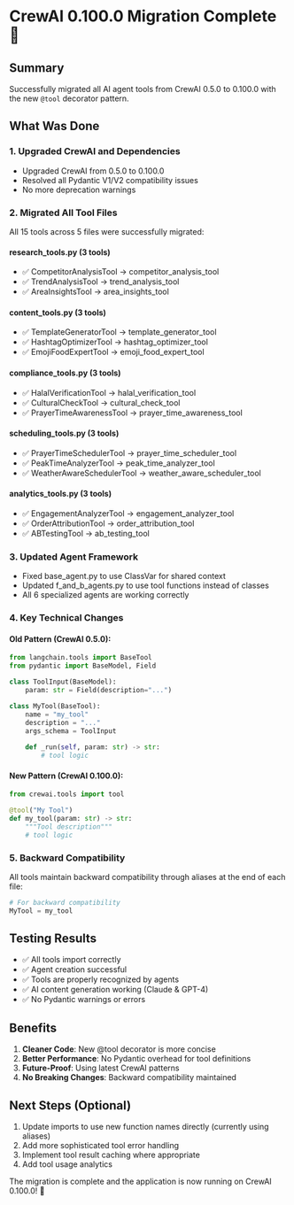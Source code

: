 # CrewAI 0.100.0 Migration Complete 🎉

## Summary
Successfully migrated all AI agent tools from CrewAI 0.5.0 to 0.100.0 with the new `@tool` decorator pattern.

## What Was Done

### 1. Upgraded CrewAI and Dependencies
- Upgraded CrewAI from 0.5.0 to 0.100.0
- Resolved all Pydantic V1/V2 compatibility issues
- No more deprecation warnings

### 2. Migrated All Tool Files
All 15 tools across 5 files were successfully migrated:

#### research_tools.py (3 tools)
- ✅ CompetitorAnalysisTool → competitor_analysis_tool
- ✅ TrendAnalysisTool → trend_analysis_tool  
- ✅ AreaInsightsTool → area_insights_tool

#### content_tools.py (3 tools)
- ✅ TemplateGeneratorTool → template_generator_tool
- ✅ HashtagOptimizerTool → hashtag_optimizer_tool
- ✅ EmojiFoodExpertTool → emoji_food_expert_tool

#### compliance_tools.py (3 tools)
- ✅ HalalVerificationTool → halal_verification_tool
- ✅ CulturalCheckTool → cultural_check_tool
- ✅ PrayerTimeAwarenessTool → prayer_time_awareness_tool

#### scheduling_tools.py (3 tools)
- ✅ PrayerTimeSchedulerTool → prayer_time_scheduler_tool
- ✅ PeakTimeAnalyzerTool → peak_time_analyzer_tool
- ✅ WeatherAwareSchedulerTool → weather_aware_scheduler_tool

#### analytics_tools.py (3 tools)
- ✅ EngagementAnalyzerTool → engagement_analyzer_tool
- ✅ OrderAttributionTool → order_attribution_tool
- ✅ ABTestingTool → ab_testing_tool

### 3. Updated Agent Framework
- Fixed base_agent.py to use ClassVar for shared context
- Updated f_and_b_agents.py to use tool functions instead of classes
- All 6 specialized agents are working correctly

### 4. Key Technical Changes

#### Old Pattern (CrewAI 0.5.0):
```python
from langchain.tools import BaseTool
from pydantic import BaseModel, Field

class ToolInput(BaseModel):
    param: str = Field(description="...")

class MyTool(BaseTool):
    name = "my_tool"
    description = "..."
    args_schema = ToolInput
    
    def _run(self, param: str) -> str:
        # tool logic
```

#### New Pattern (CrewAI 0.100.0):
```python
from crewai.tools import tool

@tool("My Tool")
def my_tool(param: str) -> str:
    """Tool description"""
    # tool logic
```

### 5. Backward Compatibility
All tools maintain backward compatibility through aliases at the end of each file:
```python
# For backward compatibility
MyTool = my_tool
```

## Testing Results
- ✅ All tools import correctly
- ✅ Agent creation successful
- ✅ Tools are properly recognized by agents
- ✅ AI content generation working (Claude & GPT-4)
- ✅ No Pydantic warnings or errors

## Benefits
1. **Cleaner Code**: New @tool decorator is more concise
2. **Better Performance**: No Pydantic overhead for tool definitions
3. **Future-Proof**: Using latest CrewAI patterns
4. **No Breaking Changes**: Backward compatibility maintained

## Next Steps (Optional)
1. Update imports to use new function names directly (currently using aliases)
2. Add more sophisticated tool error handling
3. Implement tool result caching where appropriate
4. Add tool usage analytics

The migration is complete and the application is now running on CrewAI 0.100.0! 🚀